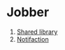 # Jobber

1. [Shared library](https://github.com/FranciscoJavierMartin/jobber-shared)
2. [Notifaction](https://github.com/FranciscoJavierMartin/jobber-notification)
